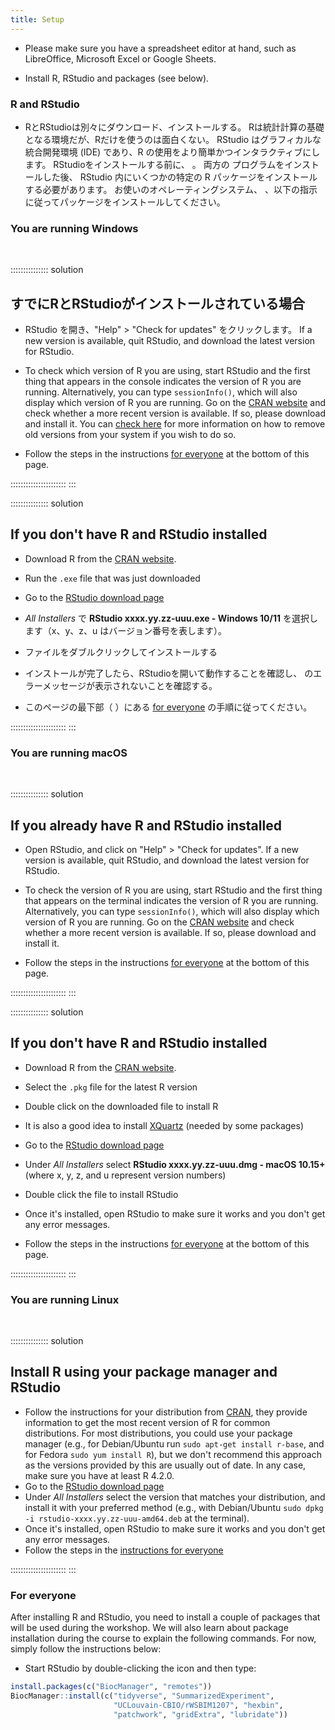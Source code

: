 ```yaml
---
title: Setup
---
```


- Please make sure you have a spreadsheet editor at hand, such as LibreOffice, Microsoft Excel or Google Sheets.

- Install R, RStudio and packages (see below).

### R and RStudio

- RとRStudioは別々にダウンロード、インストールする。 Rは統計計算の基礎となる環境だが、Rだけを使うのは面白くない。 RStudio はグラフィカルな統合開発環境 (IDE) であり、R の使用をより簡単かつインタラクティブにします。 RStudioをインストールする前に、 。 両方の プログラムをインストールした後、 RStudio 内にいくつかの特定の R パッケージをインストールする必要があります。 お使いのオペレーティングシステム、 、以下の指示に従ってパッケージをインストールしてください。

### You are running Windows

<br>

:::::::::::::::  solution

## すでにRとRStudioがインストールされている場合

- RStudio を開き、"Help" > "Check for updates" をクリックします。 If a new version is available, quit RStudio, and download the latest version for RStudio.

- To check which version of R you are using, start RStudio and the first thing that appears in the console indicates the version of R you are running. Alternatively, you can type `sessionInfo()`, which will also display which version of R you are running. Go on the [CRAN website](https://cran.r-project.org/bin/windows/base/) and check whether a more recent version is available. If so, please download and install it. You can [check here](https://cran.r-project.org/bin/windows/base/rw-FAQ.html#How-do-I-UNinstall-R_003f) for more information on how to remove old versions from your system if you wish to do so.

- Follow the steps in the instructions [for everyone](#for-everyone) at the bottom of this page.


::::::::::::::::::::::
:::

:::::::::::::::  solution

## If you don't have R and RStudio installed

- Download R from the [CRAN website](https://cran.r-project.org/bin/windows/base/release.htm).

- Run the `.exe` file that was just downloaded

- Go to the [RStudio download page](https://www.rstudio.com/products/rstudio/download/#download)

- *All Installers* で **RStudio xxxx.yy.zz-uuu.exe - Windows 10/11** を選択します（x、y、z、u はバージョン番号を表します）。

- ファイルをダブルクリックしてインストールする

- インストールが完了したら、RStudioを開いて動作することを確認し、 のエラーメッセージが表示されないことを確認する。

- このページの最下部（ ）にある [for everyone](#for-everyone) の手順に従ってください。


::::::::::::::::::::::
:::

### You are running macOS

<br>

:::::::::::::::  solution

## If you already have R and RStudio installed

- Open RStudio, and click on "Help" > "Check for updates". If a new version is available, quit RStudio, and download the latest version for RStudio.

- To check the version of R you are using, start RStudio and the first thing that appears on the terminal indicates the version of R you are running. Alternatively, you can type `sessionInfo()`, which will also display which version of R you are running. Go on the [CRAN website](https://cran.r-project.org/bin/macosx/) and check whether a more recent version is available. If so, please download and install it.

- Follow the steps in the instructions [for everyone](#for-everyone) at the bottom of this page.


::::::::::::::::::::::
:::

:::::::::::::::  solution

## If you don't have R and RStudio installed

- Download R from the [CRAN website](https://cran.r-project.org/bin/macosx/).

- Select the `.pkg` file for the latest R version

- Double click on the downloaded file to install R

- It is also a good idea to install [XQuartz](https://www.xquartz.org/) (needed by some packages)

- Go to the [RStudio download page](https://www.rstudio.com/products/rstudio/download/#download)

- Under *All Installers* select **RStudio xxxx.yy.zz-uuu.dmg - macOS 10.15+** (where x, y, z, and u represent version numbers)

- Double click the file to install RStudio

- Once it's installed, open RStudio to make sure it works and you don't get any error messages.

- Follow the steps in the instructions [for everyone](#for-everyone) at the bottom of this page.


::::::::::::::::::::::
:::

### You are running Linux

<br>

:::::::::::::::  solution

## Install R using your package manager and RStudio

- Follow the instructions for your distribution from [CRAN](https://cloud.r-project.org/bin/linux), they provide information to get the most recent version of R for common distributions. For most distributions, you could use your package manager (e.g., for Debian/Ubuntu run `sudo apt-get install r-base`, and for Fedora `sudo yum install R`), but we don't recommend this approach as the versions provided by this are usually out of date. In any case, make sure you have at least R 4.2.0.
- Go to the [RStudio download page](https://www.rstudio.com/products/rstudio/download/#download)
- Under *All Installers* select the version that matches your distribution, and install it with your preferred method (e.g., with Debian/Ubuntu `sudo dpkg -i rstudio-xxxx.yy.zz-uuu-amd64.deb` at the terminal).
- Once it's installed, open RStudio to make sure it works and you don't get any error messages.
- Follow the steps in the [instructions for everyone](#for-everyone)


::::::::::::::::::::::
:::

### For everyone

After installing R and RStudio, you need to install a couple of packages that will be used during the workshop. We will also learn about package installation during the course to explain the following commands. For now, simply follow the instructions below:

- Start RStudio by double-clicking the icon and then type:

```r
install.packages(c("BiocManager", "remotes"))
BiocManager::install(c("tidyverse", "SummarizedExperiment",
                       "UCLouvain-CBIO/rWSBIM1207", "hexbin",
                       "patchwork", "gridExtra", "lubridate"))
```
